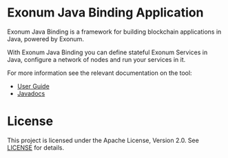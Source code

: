 # Exonum Java Binding Application

Exonum Java Binding is a framework for building blockchain applications in Java, 
powered by Exonum.

With Exonum Java Binding you can define stateful Exonum Services in Java,
configure a network of nodes and run your services in it.

For more information see the relevant documentation on the tool:
  - [User Guide](https://exonum.com/doc/version/0.13-rc.2/get-started/java-binding/)
  - [Javadocs](https://exonum.com/doc/api/java-binding/0.9.0-rc1/index.html)

# License

This project is licensed under the Apache License, Version 2.0.
See [LICENSE](LICENSE) for details.
